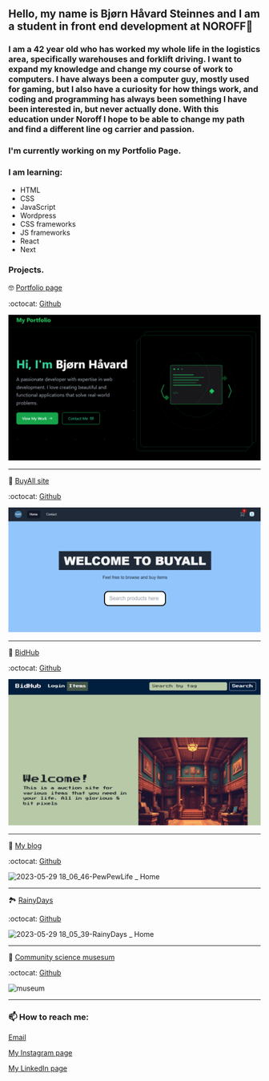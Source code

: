 ## Hello, my name is Bjørn Håvard Steinnes and I am a student in front end development at NOROFF👋

### I am a 42 year old who has worked my whole life in the logistics area, specifically warehouses and forklift driving. I want to expand my knowledge and change my course of work to computers. I have always been a computer guy, mostly used for gaming, but I also have a curiosity for how things work, and coding and programming has always been something I have been interested in, but never actually done. With this education under Noroff I hope to be able to change my path and find a different line og carrier and passion.

### I'm currently working on my Portfolio Page. 

### I am learning: 

- HTML 
- CSS 
- JavaScript 
- Wordpress
- CSS frameworks
- JS frameworks
- React
- Next


### Projects.

:nerd_face: [Portfolio page](https://bjornhaavard.github.io/Portfolio-2/)

:octocat: [Github](https://github.com/bjornhaavard/Portfolio-2)

![Portfolio page](assets/My-Portfolio.png)

--------------------------------------------------------

:slightly_smiling_face: [BuyAll site](https://buyall.netlify.app/)

:octocat: [Github](https://github.com/bjornhaavard/JS-framework-CA)

![BuyAll commercial app](assets/BuyAll.png)

--------------------------------------------------------

:slightly_smiling_face: [BidHub](https://magnificent-axolotl-a473b6.netlify.app/index.html)

:octocat: [Github](https://github.com/bjornhaavard/BidHub)

![BidHub auction site](assets/BidHub.png)

--------------------------------------------------------

:slightly_smiling_face: [My blog](https://magnificent-axolotl-a473b6.netlify.app/index.html)

:octocat: [Github](https://github.com/Noroff-FEU-Assignments/project-exam-1-bjornhaavard/tree/main)

![2023-05-29 18_06_46-PewPewLife _ Home](https://github.com/bjornhaavard/bjornhaavard/assets/94046432/ca4f7ba4-dab3-42e6-a6fd-2572c1c41573)

--------------------------------------------------------

:national_park: [RainyDays](https://kind-wilson-46a5f7.netlify.app/)

:octocat: [Github](https://github.com/Noroff-FEU-Assignments/cross-course-project-bjornhaavard)

![2023-05-29 18_05_39-RainyDays _ Home](https://github.com/bjornhaavard/bjornhaavard/assets/94046432/90bb4978-0530-438e-b581-3b62ba4694ba)

--------------------------------------------------------

:robot: [Community science musesum](https://snazzy-conkies-f91116.netlify.app/)

:octocat: [Github](https://github.com/bjornhaavard/Community_science-museum)

![museum](https://github.com/bjornhaavard/bjornhaavard/assets/94046432/4f457c3e-f93f-43cb-99e9-da12a545e9ad)

--------------------------------------------------------

###  📫 How to reach me:

[Email](bjornhaavard@hotmail.com)

[My Instagram page](https://www.instagram.com/bjornhaavardsteinnes/)

[My LinkedIn page](https://www.linkedin.com/in/bj%C3%B8rn-h%C3%A5vard-steinnes-87333b21a/)
